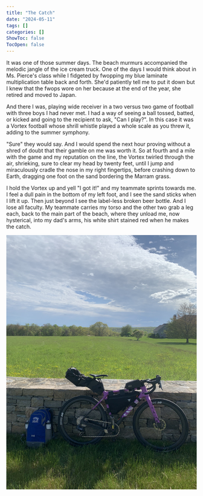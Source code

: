 ```yaml
---
title: "The Catch"
date: "2024-05-11"
tags: []
categories: []
ShowToc: false
TocOpen: false
---
```


It was one of those summer days. The beach murmurs accompanied the melodic jangle of the ice cream truck. One of the days I would think about in Ms. Pierce's class while I fidgeted by fwopping my blue laminate multiplication table back and forth. She'd patiently tell me to put it down but I knew that the fwops wore on her because at the end of the year, she retired and moved to Japan.

And there I was, playing wide receiver in a two versus two game of football with three boys I had never met. I had a way of seeing a ball tossed, batted, or kicked and going to the recipient to ask, "Can I play?". In this case it was a Vortex football whose shrill whistle played a whole scale as you threw it, adding to the summer symphony.

"Sure" they would say. And I would spend the next hour proving without a shred of doubt that their gamble on me was worth it. So at fourth and a mile with the game and my reputation on the line, the Vortex twirled through the air, shrieking, sure to clear my head by twenty feet, until I jump and miraculously cradle the nose in my right fingertips, before crashing down to Earth, dragging one foot on the sand bordering the Marram grass.

I hold the Vortex up and yell "I got it!" and my teammate sprints towards me. I feel a dull pain in the bottom of my left foot, and I see the sand sticks when I lift it up. Then just beyond I see the label-less broken beer bottle. And I lose all faculty. My teammate carries my torso and the other two grab a leg each, back to the main part of the beach, where they unload me, now hysterical, into my dad's arms, his white shirt stained red when he makes the catch.

![daily_photo](../../05092024.jpeg)